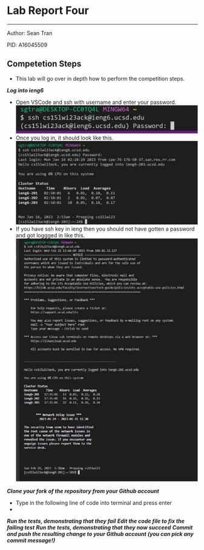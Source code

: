# Lab Report Four 
---
Author: Sean Tran 

PID: A16045509

## Competetion Steps
* This lab will go over in depth how to perform the competition steps.
 
 
***Log into ieng6***
* Open VSCode and ssh with username and enter your password.
![Image](bash.PNG)	
* Once you log in, it should look like this.
![Image](logIn.PNG)
* If you have ssh key in ieng then you should not have gotten a password and got loggged in like this.
![Image](2.26.0.PNG)

***Clone your fork of the repository from your Github account***
* Type in the following line of code into terminal and press enter
* 

***Run the tests, demonstrating that they fail***
***Edit the code file to fix the failing test***
***Run the tests, demonstrating that they now succeed***
***Commit and push the resulting change to your Github account (you can pick any commit message!)***



